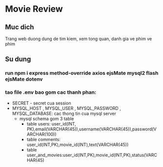 # Movie Review

## Muc dich
Trang web duong dung de tim kiem, xem tong quan, danh gia ve phim ve phim
## Su dung
### run npm i express method-override axios ejsMate mysql2 flash ejsMate dotenv
### tao file .env bao gom cac thanh phan:
* SECRET - secret cua session
* MYSQL_HOST , MYSQL_USER , MYSQL_PASSWORD , MYSQL_DATABASE: cac thong tin cua mysql server
    * mysql schema gom 3 table
        * table users: user_id(INT, PK),email(VARCHAR(45)),username(VARCHAR(45)),password(VARCHAR(100))
        * table comments: user_id(INT,PK),movie_id(INT),text(VARCHAR(45))
        * table user_and_movies:user_id(INT,PK),movie_id(INT,PK),status(VARCHAR(45)